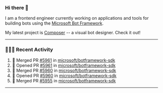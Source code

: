 ### Hi there 👋

I am a frontend engineer currently working on applications and tools for building bots using the [Microsoft Bot Framework](https://dev.botframework.com/).

My latest project is [Composer](https://github.com/microsoft/BotFramework-Composer) -- a visual bot designer. Check it out!

---

### 👨🏻‍💻 Recent Activity

<!--START_SECTION:activity-->
1. 🎉 Merged PR [#5961](https://github.com//microsoft/botframework-sdk/pull/5961) in [microsoft/botframework-sdk](https://github.com//microsoft/botframework-sdk)
2. 💪 Opened PR [#5961](https://github.com//microsoft/botframework-sdk/pull/5961) in [microsoft/botframework-sdk](https://github.com//microsoft/botframework-sdk)
3. 🎉 Merged PR [#5960](https://github.com//microsoft/botframework-sdk/pull/5960) in [microsoft/botframework-sdk](https://github.com//microsoft/botframework-sdk)
4. 💪 Opened PR [#5960](https://github.com//microsoft/botframework-sdk/pull/5960) in [microsoft/botframework-sdk](https://github.com//microsoft/botframework-sdk)
5. 🎉 Merged PR [#5955](https://github.com//microsoft/botframework-sdk/pull/5955) in [microsoft/botframework-sdk](https://github.com//microsoft/botframework-sdk)
<!--END_SECTION:activity-->

---

<!--
**a-b-r-o-w-n/a-b-r-o-w-n** is a ✨ _special_ ✨ repository because its `README.md` (this file) appears on your GitHub profile.

Here are some ideas to get you started:

- 🔭 I’m currently working on ...
- 🌱 I’m currently learning ...
- 👯 I’m looking to collaborate on ...
- 🤔 I’m looking for help with ...
- 💬 Ask me about ...
- 📫 How to reach me: ...
- 😄 Pronouns: ...
- ⚡ Fun fact: ...
-->
